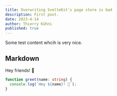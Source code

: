 ```yaml
---
title: Overwriting SvelteKit's page store is bad
description: First post.
date: 2023-4-14
author: Thierry Kühni
published: true
---
```


Some test content whcih is very nice.

## Markdown

Hey friends! 👋

```ts
function greet(name: string) {
  console.log(`Hey ${name}! 👋`);
}
```
